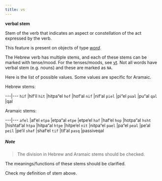 ```yaml
---
title: vs
---
```


**verbal stem**

Stem of the verb that indicates an aspect or constellation of the act expressed by the verb.

This feature is present on objects of type [*word*](otype).

The Hebrew verb has multiple stems, and each of these stems can be marked with tense/mood.
For the tenses/moods, see [vt](vt).
Not all words have verbal stem (e.g. nouns) and these are marked as `NA`.

Here is the list of possible values. Some values are specific for Aramaic.

Hebrew stems:

---|---
`hif`  |hif‘il
`hit`  |hitpa“el
`hof`  |hof‘al
`nif`  |nif‘al
`piel` |pi“el
`pual` |pu“al
`qal`  |qal

Aramaic stems:

---|---
`afel` |af‘el
`etpa` |etpa“al
`etpe` |etpe‘el
`haf`  |haf‘el
`hop`  |hotpa“al
`hsht` |hishtaf‘al
`htpa` |hitpa“al
`htpe` |hitpe‘el
`nit`  |nitpa“el
`pael` |pa“el
`peal` |pe‘al
`peil` |pe‘il
`shaf` |shaf‘el
`tif`  |tif‘al
`pasq` |passiveqal

##### Note
> The division in Hebrew and Aramaic stems should be checked.

The meanings/functions of these stems should be clarified.

Check my definition of stem above.
